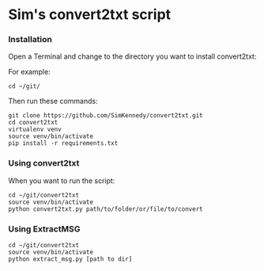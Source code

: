 
# Sim's convert2txt script

### Installation

Open a Terminal and change to the directory you want to install convert2txt:

For example: 

```
cd ~/git/
```

Then run these commands:

```
git clone https://github.com/SimKennedy/convert2txt.git
cd convert2txt
virtualenv venv
source venv/bin/activate
pip install -r requirements.txt
```

### Using convert2txt

When you want to run the script:

```
cd ~/git/convert2txt
source venv/bin/activate
python convert2txt.py path/to/folder/or/file/to/convert
```



### Using ExtractMSG

```
cd ~/git/convert2txt
source venv/bin/activate
python extract_msg.py [path to dir]
```